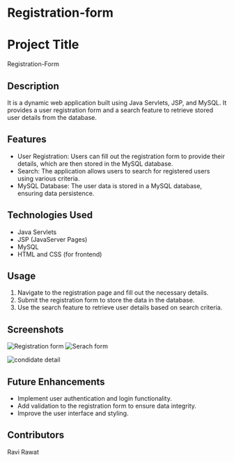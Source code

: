# Registration-form
# Project Title

Registration-Form

## Description

It is a dynamic web application built using Java Servlets, JSP, and MySQL. It provides a user registration form and a search feature to retrieve stored user details from the database.

## Features

- User Registration: Users can fill out the registration form to provide their details, which are then stored in the MySQL database.
- Search: The application allows users to search for registered users using various criteria.
- MySQL Database: The user data is stored in a MySQL database, ensuring data persistence.

## Technologies Used

- Java Servlets
- JSP (JavaServer Pages)
- MySQL
- HTML and CSS (for frontend)

## Usage

1. Navigate to the registration page and fill out the necessary details.
2. Submit the registration form to store the data in the database.
3. Use the search feature to retrieve user details based on search criteria.

## Screenshots


![Registration form](https://github.com/knpravirawat111/Registration-form/assets/120133399/8bf43429-3e46-4170-8ae1-86a7c3bfc076)
![Serach form](https://github.com/knpravirawat111/Registration-form/assets/120133399/6fdc852b-e1d3-4c8a-b4c7-d6acbd2c014c)

![condidate detail](https://github.com/knpravirawat111/Registration-form/assets/120133399/ae110ed3-4a75-429b-ab03-a1613c26283d)


## Future Enhancements

- Implement user authentication and login functionality.
- Add validation to the registration form to ensure data integrity.
- Improve the user interface and styling.

## Contributors

Ravi Rawat



